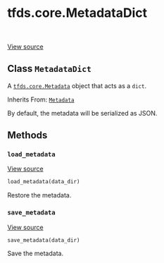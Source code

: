 <div itemscope itemtype="http://developers.google.com/ReferenceObject">
<meta itemprop="name" content="tfds.core.MetadataDict" />
<meta itemprop="path" content="Stable" />
<meta itemprop="property" content="load_metadata"/>
<meta itemprop="property" content="save_metadata"/>
</div>

# tfds.core.MetadataDict

<!-- Insert buttons and diff -->

<table class="tfo-notebook-buttons tfo-api" align="left">
</table>

<a target="_blank" href="https://github.com/tensorflow/datasets/tree/master/tensorflow_datasets/core/dataset_info.py">View
source</a>

<!-- Equality marker -->
## Class `MetadataDict`

A <a href="../../tfds/core/Metadata.md"><code>tfds.core.Metadata</code></a>
object that acts as a `dict`.

Inherits From: [`Metadata`](../../tfds/core/Metadata.md)

<!-- Placeholder for "Used in" -->

By default, the metadata will be serialized as JSON.

## Methods

<h3 id="load_metadata"><code>load_metadata</code></h3>

<a target="_blank" href="https://github.com/tensorflow/datasets/tree/master/tensorflow_datasets/core/dataset_info.py">View
source</a>

```python
load_metadata(data_dir)
```

Restore the metadata.

<h3 id="save_metadata"><code>save_metadata</code></h3>

<a target="_blank" href="https://github.com/tensorflow/datasets/tree/master/tensorflow_datasets/core/dataset_info.py">View
source</a>

```python
save_metadata(data_dir)
```

Save the metadata.
